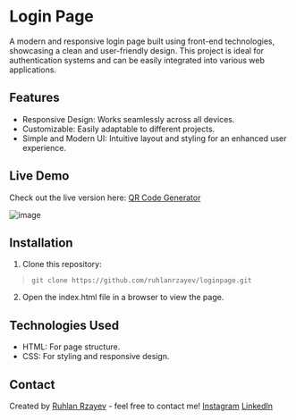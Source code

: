 # **Login Page**

A modern and responsive login page built using front-end technologies, showcasing a clean and user-friendly design. This project is ideal for authentication systems and can be easily integrated into various web applications.

## **Features**

- Responsive Design: Works seamlessly across all devices.
- Customizable: Easily adaptable to different projects.
- Simple and Modern UI: Intuitive layout and styling for an enhanced user experience.

## **Live Demo**

Check out the live version here: [QR Code Generator](https://ruhlanrzayev.github.io/loginpage/)

![image](https://github.com/user-attachments/assets/79533192-774b-426f-98f1-09579f332e9f)


## **Installation**

1. Clone this repository:

> ` git clone https://github.com/ruhlanrzayev/loginpage.git `

2. Open the index.html file in a browser to view the page.

## **Technologies Used**

- HTML: For page structure.
- CSS: For styling and responsive design.

## Contact
Created by [Ruhlan Rzayev](https://github.com/ruhlanrzayev) - feel free to contact me!
[Instagram](https://instagram.com/ruhlan33) [LinkedIn](https://linkedin.com/in/ruhlanrzayev)
